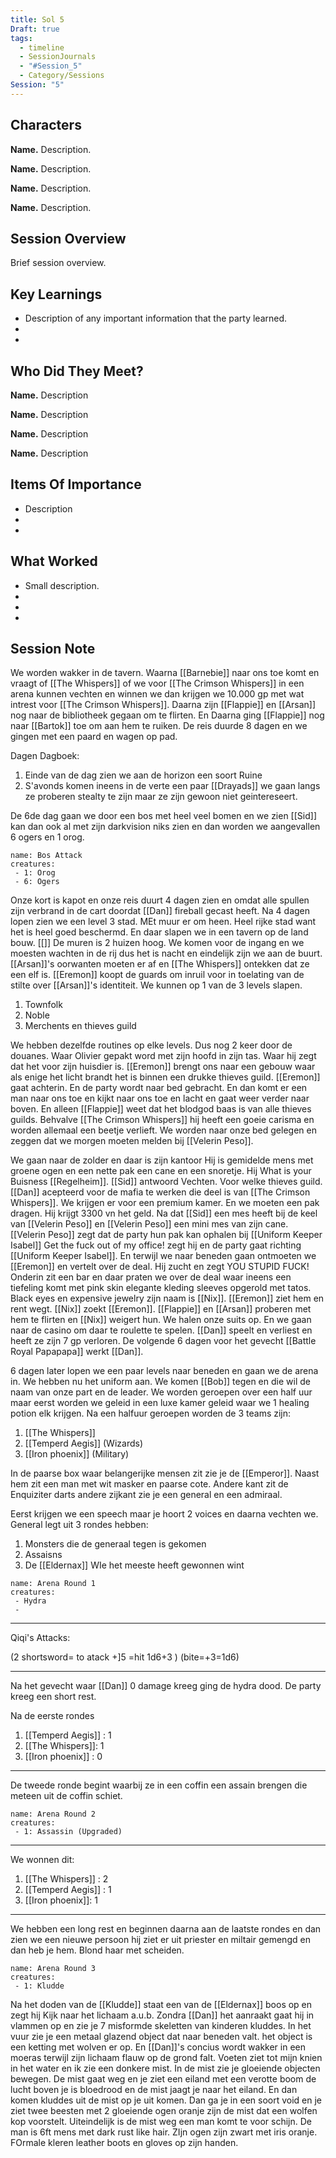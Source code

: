 ```yaml
---
title: Sol 5
Draft: true
tags:
  - timeline
  - SessionJournals
  - "#Session_5"
  - Category/Sessions
Session: "5"
---
```



## Characters 
 
**Name.** Description. 
 
**Name.** Description. 
 
**Name.** Description. 
 
**Name.** Description. 
 
## Session Overview 
 
Brief session overview.

## Key Learnings

- Description of any important information that the party learned.
- 
- 
 
## Who Did They Meet?
 
**Name.** Description 
 
**Name.** Description 
 
**Name.** Description 
 
**Name.** Description 
 
## Items Of Importance
 
- Description
- 
- 

## What Worked 
 
- Small description.
- 
- 
- 
## Session Note
We worden wakker in de tavern. Waarna [[Barnebie]] naar ons toe komt en vraagt of [[The Whispers]] of we voor [[The Crimson Whispers]] in een arena kunnen vechten en winnen we dan krijgen we 10.000 gp met wat intrest voor [[The Crimson Whispers]]. Daarna zijn [[Flappie]] en [[Arsan]] nog naar de bibliotheek gegaan om te flirten. En Daarna ging [[Flappie]] nog naar [[Bartok]] toe om aan hem te ruiken. De reis duurde 8 dagen en we gingen met een paard en wagen op pad. 


Dagen Dagboek:
1. Einde van de dag zien we aan de horizon een soort Ruine
2. S'avonds komen ineens in de verte een paar [[Drayads]] we gaan langs ze proberen stealty te zijn maar ze zijn gewoon niet geintereseert.

De 6de dag gaan we door een bos met heel veel bomen en we zien [[Sid]] kan dan ook al met zijn darkvision niks zien en dan worden we aangevallen 6 ogers en 1 orog.

```encounter
name: Bos Attack
creatures:
 - 1: Orog
 - 6: Ogers
```
Onze kort is kapot en onze reis duurt 4 dagen zien en omdat alle spullen zijn verbrand in de cart doordat [[Dan]] fireball gecast heeft. Na 4 dagen lopen zien we een level 3 stad. MEt muur er om heen. Heel rijke stad want het is heel goed beschermd. En daar slapen we in een tavern op de land bouw. [[]]  De muren is 2 huizen hoog. We komen voor de ingang en we moesten wachten in de rij dus het is nacht en eindelijk zijn we aan de buurt. [[Arsan]]'s oorwanten moeten er af en [[The Whispers]] ontekken dat ze een elf is. [[Eremon]] koopt de guards om inruil voor in toelating van de stilte over [[Arsan]]'s identiteit. We kunnen op 1 van de 3 levels slapen.

1. Townfolk
2. Noble
3. Merchents en thieves guild 

We hebben dezelfde routines op elke levels. Dus nog 2 keer door de douanes.  Waar Olivier gepakt word met zijn hoofd in zijn tas. Waar hij zegt dat het voor zijn huisdier is. [[Eremon]] brengt ons naar een gebouw waar als enige het licht brandt het is binnen een drukke thieves guild. [[Eremon]] gaat achterin. En de party wordt naar bed gebracht. En dan komt er een man naar ons toe en kijkt naar ons toe en lacht en gaat weer verder naar boven. En alleen [[Flappie]] weet dat het blodgod baas is van alle thieves guilds. Behvalve [[The Crimson Whispers]] hij heeft een goeie carisma en worden allemaal een beetje verlieft. We worden naar onze bed gelegen en zeggen dat we morgen moeten melden bij [[Velerin Peso]].

We gaan naar de zolder en daar is zijn kantoor Hij is gemidelde mens met groene ogen en een nette pak een cane en een snoretje. Hij What is your Buisness [[Regelheim]]. [[Sid]] antwoord Vechten. Voor welke thieves guild. [[Dan]] acepteerd voor de mafia te werken die deel is van [[The Crimson Whispers]]. We krijgen er voor een premium kamer. En we moeten een pak dragen. Hij krijgt 3300 vn het geld. Na dat [[Sid]] een mes heeft bij de keel van [[Velerin Peso]] en [[Velerin Peso]] een mini mes van zijn cane. [[Velerin Peso]] zegt dat de party hun pak kan ophalen bij [[Uniform Keeper Isabel]] Get the fuck out of my office! zegt hij en de party gaat richting [[Uniform Keeper Isabel]].  En terwijl we naar beneden gaan ontmoeten we [[Eremon]] en vertelt over de deal. Hij zucht en zegt YOU STUPID FUCK! Onderin zit een bar en daar praten we over de deal waar ineens een tiefeling komt met pink skin elegante kleding sleeves opgerold met tatos. Black eyes en expensive jewelry zijn naam is [[Nix]].  [[Eremon]] ziet hem en rent wegt. [[Nix]] zoekt [[Eremon]]. [[Flappie]] en [[Arsan]] proberen met hem te flirten en [[Nix]] weigert hun. We halen onze suits op. En we gaan naar de casino om daar te roulette te spelen. [[Dan]] speelt en verliest en heeft ze zijn 7 gp verloren. De volgende 6 dagen voor het gevecht [[Battle Royal Papapapa]] werkt [[Dan]].

 6 dagen later lopen we een paar levels naar beneden en gaan we de arena in. We hebben nu het uniform aan. We komen [[Bob]] tegen en die wil de naam van onze part en de leader. We worden geroepen over een half uur maar eerst worden we geleid in een luxe kamer geleid waar we 1 healing potion elk krijgen. Na een halfuur geroepen worden de 3 teams zijn:
  1. [[The Whispers]] 
  2. [[Temperd Aegis]] (Wizards)
  3. [[Iron phoenix]] (Military)

In de paarse box waar belangerijke mensen zit zie je de [[Emperor]]. Naast hem zit een man met wit masker en paarse cote. Andere kant zit de Enquiziter darts andere zijkant zie je een general en een admiraal.

Eerst krijgen we een speech maar je hoort 2 voices en daarna vechten we. General legt uit 3 rondes hebben:

1. Monsters die de generaal tegen is gekomen
2. Assaisns 
3. De [[Eldernax]] 
WIe het meeste heeft gewonnen wint

```encounter
name: Arena Round 1
creatures:
 - Hydra
 - 
```

----------
Qiqi's Attacks:

(2 shortsword= to atack +]5 =hit 1d6+3 )
(bite=+3=1d6)


--------
Na het gevecht waar [[Dan]] 0 damage kreeg ging de hydra dood. De party kreeg een short rest. 

Na de eerste rondes 
1. [[Temperd Aegis]] : 1
2. [[The Whispers]]: 1
3. [[Iron phoenix]] : 0

----------
De tweede ronde begint waarbij ze in een coffin een assain brengen die meteen uit de coffin schiet.

```encounter
name: Arena Round 2
creatures:
 - 1: Assassin (Upgraded)
```

------
We wonnen dit:
1. [[The Whispers]] : 2
2. [[Temperd Aegis]] : 1
3. [[Iron phoenix]]: 1

------------
We hebben een long rest en beginnen daarna aan de laatste rondes en dan zien we een nieuwe persoon hij ziet er uit priester en miltair gemengd en dan heb je hem. Blond haar met scheiden.

```encounter
name: Arena Round 3
creatures:
 - 1: Kludde
```

Na het doden van de [[Kludde]] staat een van de [[Eldernax]] boos op en zegt hij Kijk naar het lichaam a.u.b. Zondra [[Dan]] het aanraakt gaat hij in vlammen op en zie je 7 misformde skeletten van kinderen kluddes. In het vuur zie je een metaal glazend object dat naar beneden valt. het object is een ketting met wolven er op. En [[Dan]]'s concius wordt wakker in een moeras terwijl zijn lichaam flauw op de grond falt. Voeten ziet tot mijn knien in het water en ik zie een donkere mist. In de mist zie je gloeiende objecten bewegen. De mist gaat weg en je ziet een eiland met een verotte boom de lucht boven je is bloedrood en de mist jaagt je naar het eiland. En dan komen kluddes uit de mist op je uit komen. Dan ga je in een soort void en je ziet twee beesten met 2 gloeiende ogen oranje zijn de mist dat een wolfen kop voorstelt. Uiteindelijk is de mist weg een man komt te voor schijn. De man is 6ft mens met dark rust like hair. ZIjn ogen zijn zwart met iris oranje. FOrmale kleren leather boots en gloves op zijn handen. 